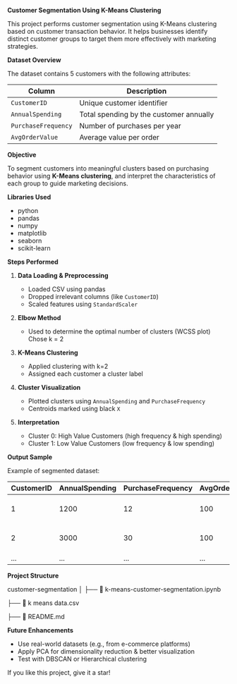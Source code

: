 **Customer Segmentation Using K-Means Clustering**

This project performs customer segmentation using K-Means clustering based on customer transaction behavior. It helps businesses identify distinct customer groups to target them more effectively with marketing strategies.

 **Dataset Overview**

The dataset contains 5 customers with the following attributes:

| **Column**             | **Description**                             |
|---------------------|--------------------------------------------|
| `CustomerID`        | Unique customer identifier                 |
| `AnnualSpending`    | Total spending by the customer annually    |
| `PurchaseFrequency` | Number of purchases per year               |
| `AvgOrderValue`     | Average value per order                    |



 **Objective**

To segment customers into meaningful clusters based on purchasing behavior using **K-Means clustering**, and interpret the characteristics of each group to guide marketing decisions.



 **Libraries Used**

- python
- pandas
- numpy
- matplotlib
- seaborn
- scikit-learn



**Steps Performed**

1. **Data Loading & Preprocessing**
   - Loaded CSV using pandas
   - Dropped irrelevant columns (like `CustomerID`)
   - Scaled features using `StandardScaler`

2. **Elbow Method**
   - Used to determine the optimal number of clusters (WCSS plot)
   Chose k = 2

3. **K-Means Clustering**
   - Applied clustering with k=2
   - Assigned each customer a cluster label

4. **Cluster Visualization**
   - Plotted clusters using `AnnualSpending` and `PurchaseFrequency`
   - Centroids marked using black `X`

5. **Interpretation**
   - Cluster 0: High Value Customers (high frequency & high spending)
   - Cluster 1: Low Value Customers (low frequency & low spending)


**Output Sample**

Example of segmented dataset:

| CustomerID | AnnualSpending | PurchaseFrequency | AvgOrderValue | Cluster | Segment             |
|------------|----------------|-------------------|----------------|---------|---------------------|
|     1      |     1200       |        12         |      100       |    1    | Low Value Customer  |
|     2      |     3000       |        30         |      100       |    0    | High Value Customer |
|    ...     |      ...       |        ...        |      ...       |   ...   |        ...          |


**Project Structure**

customer-segmentation
│
├── 📄 k-means-customer-segmentation.ipynb  

├── 📄 k means data.csv

├── 📄 README.md  


**Future Enhancements**

- Use real-world datasets (e.g., from e-commerce platforms)
- Apply PCA for dimensionality reduction & better visualization
- Test with DBSCAN or Hierarchical clustering

 
If you like this project, give it a star!
